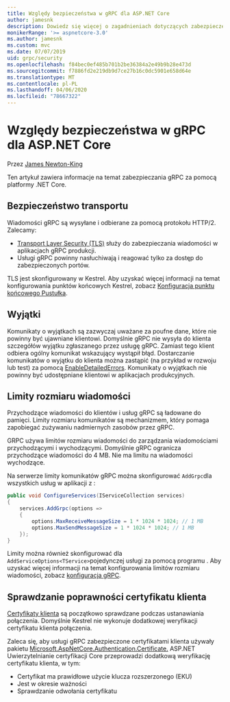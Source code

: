 ```yaml
---
title: Względy bezpieczeństwa w gRPC dla ASP.NET Core
author: jamesnk
description: Dowiedz się więcej o zagadnieniach dotyczących zabezpieczeń dla gRPC dla ASP.NET Core.
monikerRange: '>= aspnetcore-3.0'
ms.author: jamesnk
ms.custom: mvc
ms.date: 07/07/2019
uid: grpc/security
ms.openlocfilehash: f84bec0ef485b701b2be36384a2e49b9b28e473d
ms.sourcegitcommit: f7886fd2e219db9d7ce27b16c0dc5901e658d64e
ms.translationtype: MT
ms.contentlocale: pl-PL
ms.lasthandoff: 04/06/2020
ms.locfileid: "78667322"
---
```

# <a name="security-considerations-in-grpc-for-aspnet-core"></a>Względy bezpieczeństwa w gRPC dla ASP.NET Core

Przez [James Newton-King](https://twitter.com/jamesnk)

Ten artykuł zawiera informacje na temat zabezpieczania gRPC za pomocą platformy .NET Core.

## <a name="transport-security"></a>Bezpieczeństwo transportu

Wiadomości gRPC są wysyłane i odbierane za pomocą protokołu HTTP/2. Zalecamy:

* [Transport Layer Security (TLS)](https://tools.ietf.org/html/rfc5246) służy do zabezpieczania wiadomości w aplikacjach gRPC produkcji.
* Usługi gRPC powinny nasłuchiwają i reagować tylko za dostęp do zabezpieczonych portów.

TLS jest skonfigurowany w Kestrel. Aby uzyskać więcej informacji na temat konfigurowania punktów końcowych Kestrel, zobacz [Konfiguracja punktu końcowego Pustułka](xref:fundamentals/servers/kestrel#endpoint-configuration).

## <a name="exceptions"></a>Wyjątki

Komunikaty o wyjątkach są zazwyczaj uważane za poufne dane, które nie powinny być ujawniane klientowi. Domyślnie gRPC nie wysyła do klienta szczegółów wyjątku zgłaszanego przez usługę gRPC. Zamiast tego klient odbiera ogólny komunikat wskazujący wystąpił błąd. Dostarczanie komunikatów o wyjątku do klienta można zastąpić (na przykład w rozwoju lub test) za pomocą [EnableDetailedErrors](xref:grpc/configuration#configure-services-options). Komunikaty o wyjątkach nie powinny być udostępniane klientowi w aplikacjach produkcyjnych.

## <a name="message-size-limits"></a>Limity rozmiaru wiadomości

Przychodzące wiadomości do klientów i usług gRPC są ładowane do pamięci. Limity rozmiaru komunikatów są mechanizmem, który pomaga zapobiegać zużywaniu nadmiernych zasobów przez gRPC.

GRPC używa limitów rozmiaru wiadomości do zarządzania wiadomościami przychodzącymi i wychodzącymi. Domyślnie gRPC ogranicza przychodzące wiadomości do 4 MB. Nie ma limitu na wiadomości wychodzące.

Na serwerze limity komunikatów gRPC można skonfigurować `AddGrpc`dla wszystkich usług w aplikacji z :

```csharp
public void ConfigureServices(IServiceCollection services)
{
    services.AddGrpc(options =>
    {
        options.MaxReceiveMessageSize = 1 * 1024 * 1024; // 1 MB
        options.MaxSendMessageSize = 1 * 1024 * 1024; // 1 MB
    });
}
```

Limity można również skonfigurować dla `AddServiceOptions<TService>`pojedynczej usługi za pomocą programu . Aby uzyskać więcej informacji na temat konfigurowania limitów rozmiaru wiadomości, zobacz [konfiguracja gRPC](xref:grpc/configuration).

## <a name="client-certificate-validation"></a>Sprawdzanie poprawności certyfikatu klienta

[Certyfikaty klienta](https://tools.ietf.org/html/rfc5246#section-7.4.4) są początkowo sprawdzane podczas ustanawiania połączenia. Domyślnie Kestrel nie wykonuje dodatkowej weryfikacji certyfikatu klienta połączenia.

Zaleca się, aby usługi gRPC zabezpieczone certyfikatami klienta używały pakietu [Microsoft.AspNetCore.Authentication.Certificate.](xref:security/authentication/certauth) ASP.NET Uwierzytelnianie certyfikacji Core przeprowadzi dodatkową weryfikację certyfikatu klienta, w tym:

* Certyfikat ma prawidłowe użycie klucza rozszerzonego (EKU)
* Jest w okresie ważności
* Sprawdzanie odwołania certyfikatu
